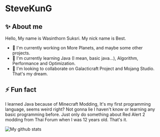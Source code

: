 # SteveKunG

## ✨ About me
Hello, My name is Wasinthorn Suksri. My nick name is Best.

- 🔭 I'm currently working on More Planets, and maybe some other projects.
- 🌱 I'm currently learning Java (I mean, basic java...), Algorithm, Performance and Optimization.
- 👯 I'm looking to collaborate on Galacticraft Project and Mojang Studio. That's my dream.

## ⚡ Fun fact
I learned Java because of Minecraft Modding, It's my first programming language, seems weird right? Not gonna lie I haven't know or learning any basic programming before. Just only do something about Red Alert 2 modding from Thai Forum when I was 12 years old. That's it.

![My github stats](https://github-readme-stats.vercel.app/api?username=stevekung&show_icons=true")

<!--
**SteveKunG/SteveKunG** is a ✨ _special_ ✨ repository because its `README.md` (this file) appears on your GitHub profile.

Here are some ideas to get you started:

- 🤔 I’m looking for help with ...
- 💬 Ask me about ...
- 📫 How to reach me: ...
- 😄 Pronouns: ...

-->

